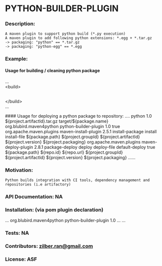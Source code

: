 
# PYTHON-BUILDER-PLUGIN

### Description:
    A maven plugin to support python build (*.py execution)
    A maven plugin to add following python extensions: *.egg + *.tar.gz
    -> packaging: "python" == *.tar.gz
    -> packaging: "python-egg" == *.egg

### Example:

 #### Usage for building / cleaning python package
<div style="bgcolor:#333333;border:2">
<p>
...
<br>
&lt;build&gt;
</p>

<p><br>
&lt;/build&gt;
<br>
...
</p>
</div>
 #### Usage for deploying a python package to repository:
 ....
  <groupId></groupId>
  <artifactId></artifactId>
  <packaging>python</packaging>
  <version>1.0</version>
  <properties>
  <package.name>${project.artifactId}.tar.gz</package.name>
  <package.path>target/${package.name}</package.path>
  </properties>
  <build>
  <plugins>
  <!-- ===================================================== -->
  <!-- ======================PYTHON-EXT-SETUP=============== -->
  <!-- ===================================================== -->
  <plugin>
  <groupId>org.blubird.maven4python</groupId>
  <artifactId>python-builder-plugin</artifactId>
  <version>1.0</version>
  <extensions>true</extensions>
  </plugin>

  <!-- ===================================================== -->
  <!-- ======================INSTALL======================== -->
  <!-- ===================================================== -->
  <plugin>
  <groupId>org.apache.maven.plugins</groupId>
  <artifactId>maven-install-plugin</artifactId>
  <version>2.5.1</version>
  <executions>
  <execution>
  <id>install-package</id>
  <phase>install</phase>
  <goals>
  <goal>install-file</goal>
  </goals>
  <configuration>
  <file>${package.path}</file>
  <groupId>${project.groupId}</groupId>
  <artifactId>${project.artifactId}</artifactId>
  <version>${project.version}</version>
  <packaging>${project.packaging}</packaging>
  </configuration>
  </execution>
  </executions>
  </plugin>
  <!-- ===================================================== -->
  <!-- ======================DEPLOY========================= -->
  <!-- ===================================================== -->
  <plugin>
  <groupId>org.apache.maven.plugins</groupId>
  <artifactId>maven-deploy-plugin</artifactId>
  <version>2.8.1</version>
  <executions>
  <execution>
  <id>package-deploy</id>
  <phase>deploy</phase>
  <goals>
  <goal>deploy-file</goal>
  </goals>
  </execution>
  <execution>
  <id>default-deploy</id>
  <configuration>
  <skip>true</skip>
  </configuration>
  </execution>
  </executions>
  <configuration>
  <file>${package.path}</file>
  <repositoryId>${repo.id}</repositoryId>
  <url>${repo.url}</url>
  <groupId>${project.groupId}</groupId>
  <artifactId>${project.artifactId}</artifactId>
  <version>${project.version}</version>
  <packaging>${project.packaging}</packaging>
  </configuration>
  </plugin>
  </plugins>
  ......

### Motivation:
    Python builds integration with CI tools, dependency management and repositories (i.e artifactory)

### API Documentation: NA

### Installation: (via pom plugin declaration)
...
<plugin>
 <groupId>org.blubird.maven4python</groupId>
 <artifactId>python-builder-plugin</artifactId>
 <version>1.0</version>
 ...
 </plugin>
...


### Tests: NA

### Contributors: zilber.ran@gmail.com

### License: ASF

